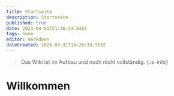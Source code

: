```yaml
---
title: Startseite
description: Startseite
published: true
date: 2023-04-01T21:36:33.848Z
tags: home
editor: markdown
dateCreated: 2023-03-31T14:26:33.953Z
---
```


> Das Wiki ist im Aufbau und noch nicht vollständig.
{.is-info}

# Willkommen
